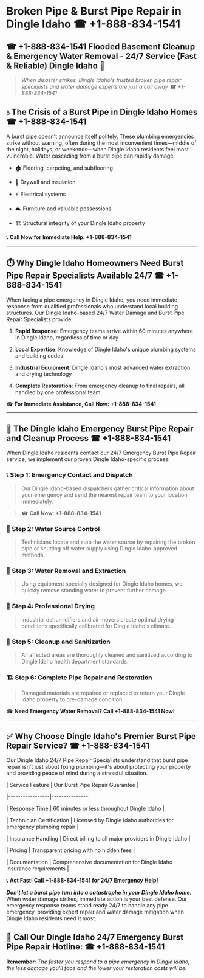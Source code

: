 # Broken Pipe & Burst Pipe Repair in Dingle Idaho ☎ +1-888-834-1541  
## ☎ +1-888-834-1541 Flooded Basement Cleanup & Emergency Water Removal - 24/7 Service (Fast & Reliable) Dingle Idaho 🚨  

> *When disaster strikes, Dingle Idaho's trusted broken pipe repair specialists and water damage experts are just a call away ☎ +1-888-834-1541*  

## 💧 The Crisis of a Burst Pipe in Dingle Idaho Homes ☎ +1-888-834-1541  

A burst pipe doesn't announce itself politely. These plumbing emergencies strike without warning, often during the most inconvenient times—middle of the night, holidays, or weekends—when Dingle Idaho residents feel most vulnerable. Water cascading from a burst pipe can rapidly damage:  

* 🏠 Flooring, carpeting, and subflooring  
* 🧱 Drywall and insulation  
* ⚡ Electrical systems  
* 🛋️ Furniture and valuable possessions  
* 🏗️ Structural integrity of your Dingle Idaho property  

📞 **Call Now for Immediate Help: +1-888-834-1541**  

---  

## ⏱️ Why Dingle Idaho Homeowners Need Burst Pipe Repair Specialists Available 24/7 ☎ +1-888-834-1541  

When facing a pipe emergency in Dingle Idaho, you need immediate response from qualified professionals who understand local building structures. Our Dingle Idaho-based 24/7 Water Damage and Burst Pipe Repair Specialists provide:  

1. **Rapid Response**: Emergency teams arrive within 60 minutes anywhere in Dingle Idaho, regardless of time or day  
2. **Local Expertise**: Knowledge of Dingle Idaho's unique plumbing systems and building codes  
3. **Industrial Equipment**: Dingle Idaho's most advanced water extraction and drying technology  
4. **Complete Restoration**: From emergency cleanup to final repairs, all handled by one professional team  

☎ **For Immediate Assistance, Call Now: +1-888-834-1541**  

---  

## 🔧 The Dingle Idaho Emergency Burst Pipe Repair and Cleanup Process ☎ +1-888-834-1541  

When Dingle Idaho residents contact our 24/7 Emergency Burst Pipe Repair service, we implement our proven Dingle Idaho-specific process:  

### 📞 Step 1: Emergency Contact and Dispatch  
> Our Dingle Idaho-based dispatchers gather critical information about your emergency and send the nearest repair team to your location immediately.  
> ☎ **Call Now: +1-888-834-1541**  

### 🚿 Step 2: Water Source Control  
> Technicians locate and stop the water source by repairing the broken pipe or shutting off water supply using Dingle Idaho-approved methods.  

### 🌊 Step 3: Water Removal and Extraction  
> Using equipment specially designed for Dingle Idaho homes, we quickly remove standing water to prevent further damage.  

### 💨 Step 4: Professional Drying  
> Industrial dehumidifiers and air movers create optimal drying conditions specifically calibrated for Dingle Idaho's climate.  

### 🧼 Step 5: Cleanup and Sanitization  
> All affected areas are thoroughly cleaned and sanitized according to Dingle Idaho health department standards.  

### 🏗️ Step 6: Complete Pipe Repair and Restoration  
> Damaged materials are repaired or replaced to return your Dingle Idaho property to pre-damage condition.  

☎ **Need Emergency Water Removal? Call +1-888-834-1541 Now!**  

---  

## ✅ Why Choose Dingle Idaho's Premier Burst Pipe Repair Service? ☎ +1-888-834-1541  

Our Dingle Idaho 24/7 Pipe Repair Specialists understand that burst pipe repair isn't just about fixing plumbing—it's about protecting your property and providing peace of mind during a stressful situation.  

| Service Feature | Our Burst Pipe Repair Guarantee |  
|-----------------|---------------|  
| Response Time | 60 minutes or less throughout Dingle Idaho |  
| Technician Certification | Licensed by Dingle Idaho authorities for emergency plumbing repair |  
| Insurance Handling | Direct billing to all major providers in Dingle Idaho |  
| Pricing | Transparent pricing with no hidden fees |  
| Documentation | Comprehensive documentation for Dingle Idaho insurance requirements |  

📞 **Act Fast! Call +1-888-834-1541 for 24/7 Emergency Help!**  

***Don't let a burst pipe turn into a catastrophe in your Dingle Idaho home.*** When water damage strikes, immediate action is your best defense. Our emergency response teams stand ready 24/7 to handle any pipe emergency, providing expert repair and water damage mitigation when Dingle Idaho residents need it most.  

## 📱 Call Our Dingle Idaho 24/7 Emergency Burst Pipe Repair Hotline: ☎ +1-888-834-1541  

**Remember**: *The faster you respond to a pipe emergency in Dingle Idaho, the less damage you'll face and the lower your restoration costs will be.*